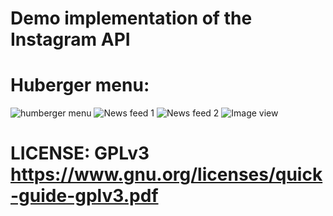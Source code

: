 # Demo implementation of the Instagram API
# Huberger menu:
![humberger menu](https://drive.google.com/file/d/0B3WRHeX6zfctY1ZzOFFjQVRQaDQ/view)
![News feed 1](https://drive.google.com/file/d/0B3WRHeX6zfctUE9HS2dVUC1pclU/view)
![News feed 2](https://drive.google.com/file/d/0B3WRHeX6zfctbUZReGNRTEtRc1k/view)
![Image view](https://drive.google.com/open?id=0B3WRHeX6zfctdDQ4MzRFYUlOUU0)

# LICENSE: GPLv3 https://www.gnu.org/licenses/quick-guide-gplv3.pdf
